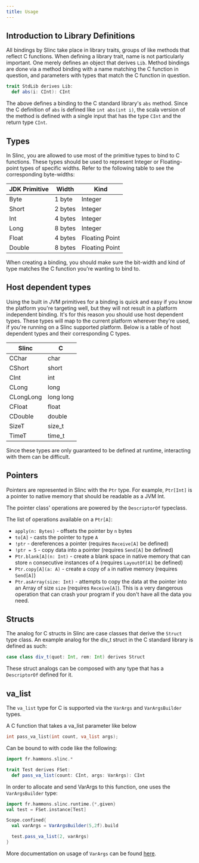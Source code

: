 ```yaml
---
title: Usage
---
```


## Introduction to Library Definitions

All bindings by Slinc take place in library traits, groups of like methods that reflect C functions. When defining a library trait, name is not particularly important. One merely defines an object that derives `Lib`. Method bindings are done via a method binding with a name matching the C function in question, and parameters with types that match the C function in question.

```scala
trait StdLib derives Lib:
  def abs(i: CInt): CInt
```

The above defines a binding to the C standard library's `abs` method. Since the C definition of `abs` is defined like `int abs(int i)`, the scala version of the method is defined with a single input that has the type `CInt` and the return type `CInt`.

## Types

In Slinc, you are allowed to use most of the primitive types to bind to C functions. These types should be used to represent Integer or Floating-point types of specific widths. Refer to the following table to see the corresponding byte-widths:

|JDK Primitive|Width|Kind|
|---|---|---|
|Byte|1 byte|Integer|
|Short|2 bytes|Integer|
|Int|4 bytes|Integer|
|Long|8 bytes|Integer|
|Float|4 bytes|Floating Point|
|Double|8 bytes|Floating Point|

When creating a binding, you should make sure the bit-width and kind of type matches the C function you're wanting to bind to.

## Host dependent types

Using the built in JVM primitives for a binding is quick and easy if you know the platform you're targeting well, but they will not result in a platform independent binding. It's for this reason you should use host dependent types. These types will map to the current platform wherever they're used, if you're running on a Slinc supported platform. Below is a table of host dependent types and their corresponding C types.

|Slinc|C|
|-----|-|
|CChar|char|
|CShort|short|
|CInt|int|
|CLong|long|
|CLongLong|long long|
|CFloat|float|
|CDouble|double|
|SizeT|size_t|
|TimeT|time_t|


Since these types are only guaranteed to be defined at runtime, interacting with them can be difficult.

## Pointers

Pointers are represented in Slinc with the `Ptr` type. For example, `Ptr[Int]` is a pointer to native memory that should be readable as a JVM Int.

The pointer class' operations are powered by the `DescriptorOf` typeclass.

The list of operations available on a `Ptr[A]`:

* `apply(n: Bytes)` - offsets the pointer by `n` bytes
* `to[A]` - casts the pointer to type `A`
* `!ptr` - dereferences a pointer (requires `Receive[A]` be defined)
* `!ptr = 5` - copy data into a pointer  (requires `Send[A]` be defined)
* `Ptr.blank[A](n: Int)` - create a blank space in native memory that can store `n` consecutive instances of `A` (requires `LayoutOf[A]` be defined)
* `Ptr.copy[A](a: A)` - create a copy of `a` in native memory (requires `Send[A]`)
* `Ptr.asArray(size: Int)` - attempts to copy the data at the pointer into an Array of size `size` (requires `Receive[A]`). This is a very dangerous operation that can crash your program if you don't have all the data you need.

## Structs

The analog for C structs in Slinc are case classes that derive the `Struct` type class. An example analog for the div_t struct in the C standard library is defined as such:

```scala
case class div_t(quot: Int, rem: Int) derives Struct
```

These struct analogs can be composed with any type that has a `DescriptorOf` defined for it.

## va_list

The `va_list` type for C is supported via the `VarArgs` and `VarArgsBuilder` types.

A C function that takes a va_list parameter like below

```c
int pass_va_list(int count, va_list args);
```

Can be bound to with code like the following:

```scala
import fr.hammons.slinc.*

trait Test derives FSet:
  def pass_va_list(count: CInt, args: VarArgs): CInt
```

In order to allocate and send VarArgs to this function, one uses the `VarArgsBuilder` type:

```scala
import fr.hammons.slinc.runtime.{*,given}
val test = FSet.instance[Test]

Scope.confined{
  val varArgs = VarArgsBuilder(5,2f).build

  test.pass_va_list(2, varArgs)
}
```

More documentation on usage of `VarArgs` can be found [here](./va_list.md).
